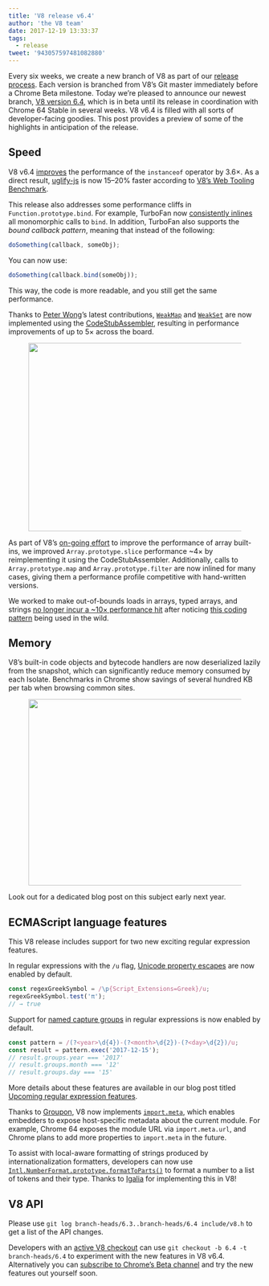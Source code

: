 ```yaml
---
title: 'V8 release v6.4'
author: 'the V8 team'
date: 2017-12-19 13:33:37
tags:
  - release
tweet: '943057597481082880'
---
```

Every six weeks, we create a new branch of V8 as part of our [release process](/docs/release-process). Each version is branched from V8’s Git master immediately before a Chrome Beta milestone. Today we’re pleased to announce our newest branch, [V8 version 6.4](https://chromium.googlesource.com/v8/v8.git/+log/branch-heads/6.4), which is in beta until its release in coordination with Chrome 64 Stable in several weeks. V8 v6.4 is filled with all sorts of developer-facing goodies. This post provides a preview of some of the highlights in anticipation of the release.

## Speed

V8 v6.4 [improves](https://bugs.chromium.org/p/v8/issues/detail?id=6971) the performance of the `instanceof` operator by 3.6×. As a direct result, [uglify-js](http://lisperator.net/uglifyjs/) is now 15–20% faster according to [V8’s Web Tooling Benchmark](https://github.com/v8/web-tooling-benchmark).

This release also addresses some performance cliffs in `Function.prototype.bind`. For example, TurboFan now [consistently inlines](https://bugs.chromium.org/p/v8/issues/detail?id=6946) all monomorphic calls to `bind`. In addition, TurboFan also supports the _bound callback pattern_, meaning that instead of the following:

```js
doSomething(callback, someObj);
```

You can now use:

```js
doSomething(callback.bind(someObj));
```

This way, the code is more readable, and you still get the same performance.

Thanks to [Peter Wong](https://twitter.com/peterwmwong)’s latest contributions, [`WeakMap`](https://developer.mozilla.org/en-US/docs/Web/JavaScript/Reference/Global_Objects/WeakMap) and [`WeakSet`](https://developer.mozilla.org/en-US/docs/Web/JavaScript/Reference/Global_Objects/WeakSet) are now implemented using the [CodeStubAssembler](/blog/csa), resulting in performance improvements of up to 5× across the board.

<figure>
  <img src="/_img/v8-release-64/weak-collection.svg" width="625" height="375" alt="" loading="lazy">
</figure>

As part of V8’s [on-going effort](https://bugs.chromium.org/p/v8/issues/detail?id=1956) to improve the performance of array built-ins, we improved `Array.prototype.slice` performance ~4× by reimplementing it using the CodeStubAssembler. Additionally, calls to `Array.prototype.map` and `Array.prototype.filter` are now inlined for many cases, giving them a performance profile competitive with hand-written versions.

We worked to make out-of-bounds loads in arrays, typed arrays, and strings [no longer incur a ~10× performance hit](https://bugs.chromium.org/p/v8/issues/detail?id=7027) after noticing [this coding pattern](/blog/elements-kinds#avoid-reading-beyond-length) being used in the wild.

## Memory

V8’s built-in code objects and bytecode handlers are now deserialized lazily from the snapshot, which can significantly reduce memory consumed by each Isolate. Benchmarks in Chrome show savings of several hundred KB per tab when browsing common sites.

<figure>
  <img src="/_img/v8-release-64/codespace-consumption.svg" width="600" height="371" alt="" loading="lazy">
</figure>

Look out for a dedicated blog post on this subject early next year.

## ECMAScript language features

This V8 release includes support for two new exciting regular expression features.

In regular expressions with the `/u` flag, [Unicode property escapes](https://mathiasbynens.be/notes/es-unicode-property-escapes) are now enabled by default.

```js
const regexGreekSymbol = /\p{Script_Extensions=Greek}/u;
regexGreekSymbol.test('π');
// → true
```

Support for [named capture groups](https://developers.google.com/web/updates/2017/07/upcoming-regexp-features#named_captures) in regular expressions is now enabled by default.

```js
const pattern = /(?<year>\d{4})-(?<month>\d{2})-(?<day>\d{2})/u;
const result = pattern.exec('2017-12-15');
// result.groups.year === '2017'
// result.groups.month === '12'
// result.groups.day === '15'
```

More details about these features are available in our blog post titled [Upcoming regular expression features](https://developers.google.com/web/updates/2017/07/upcoming-regexp-features).

Thanks to [Groupon](https://twitter.com/GrouponEng), V8 now implements [`import.meta`](https://github.com/tc39/proposal-import-meta), which enables embedders to expose host-specific metadata about the current module. For example, Chrome 64 exposes the module URL via `import.meta.url`, and Chrome plans to add more properties to `import.meta` in the future.

To assist with local-aware formatting of strings produced by internationalization formatters, developers can now use [`Intl.NumberFormat.prototype.formatToParts()`](https://github.com/tc39/proposal-intl-formatToParts) to format a number to a list of tokens and their type. Thanks to [Igalia](https://twitter.com/igalia) for implementing this in V8!

## V8 API

Please use `git log branch-heads/6.3..branch-heads/6.4 include/v8.h` to get a list of the API changes.

Developers with an [active V8 checkout](/docs/source-code#using-git) can use `git checkout -b 6.4 -t branch-heads/6.4` to experiment with the new features in V8 v6.4. Alternatively you can [subscribe to Chrome’s Beta channel](https://www.google.com/chrome/browser/beta.html) and try the new features out yourself soon.
